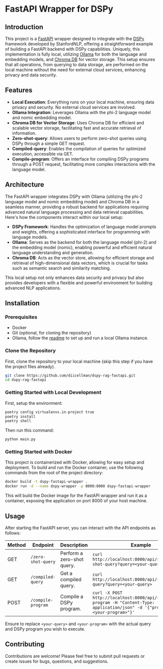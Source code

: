 # FastAPI Wrapper for DSPy

## Introduction

This project is a [FastAPI](https://github.com/tiangolo/fastapi) wrapper designed to integrate with the [DSPy](https://github.com/stanfordnlp/dspy) framework developed by StanfordNLP, offering a straightforward example of building a FastAPI backend with DSPy capabilities. Uniquely, this implementation is fully local, utilizing [Ollama](https://github.com/ollama/ollama) for both the language and embedding models, and [Chroma DB](https://github.com/chroma-core/chroma) for vector storage. This setup ensures that all operations, from querying to data storage, are performed on the local machine without the need for external cloud services, enhancing privacy and data security.

## Features

- **Local Execution**: Everything runs on your local machine, ensuring data privacy and security. No external cloud services are involved.
- **Ollama Integration**: Leverages Ollama with the phi-2 language model and nomic embedding model.
- **Chroma DB for Vector Storage**: Uses Chroma DB for efficient and scalable vector storage, facilitating fast and accurate retrieval of information.
- **Zero-shot-query**: Allows users to perform zero-shot queries using DSPy through a simple GET request.
- **Compiled-query**: Enables the compilation of queries for optimized execution, accessible via GET.
- **Compile-program**: Offers an interface for compiling DSPy programs through a POST request, facilitating more complex interactions with the language model.

## Architecture

The FastAPI wrapper integrates DSPy with Ollama (utilizing the phi-2 language model and nomic embedding model) and Chroma DB in a seamless manner, providing a robust backend for applications requiring advanced natural language processing and data retrieval capabilities. Here's how the components interact within our local setup:

- **DSPy Framework**: Handles the optimization of language model prompts and weights, offering a sophisticated interface for programming with language models.
- **Ollama**: Serves as the backend for both the language model (phi-2) and the embedding model (nomic), enabling powerful and efficient natural language understanding and generation.
- **Chroma DB**: Acts as the vector store, allowing for efficient storage and retrieval of high-dimensional data vectors, which is crucial for tasks such as semantic search and similarity matching.

This local setup not only enhances data security and privacy but also provides developers with a flexible and powerful environment for building advanced NLP applications.

## Installation

### Prerequisites

- Docker
- Git (optional, for cloning the repository)
- Ollama,  follow the [readme](https://github.com/ollama/ollama) to set up and run a local Ollama instance.

### Clone the Repository

First, clone the repository to your local machine (skip this step if you have the project files already).

```bash
git clone https://github.com/diicellman/dspy-rag-fastapi.git
cd dspy-rag-fastapi
```
### Getting Started with Local Development

First, setup the environment:

```bash
poetry config virtualenvs.in-project true
poetry install
poetry shell
```
Then run this command:
```bash
python main.py
```
### Getting Started with Docker
This project is containerized with Docker, allowing for easy setup and deployment. To build and run the Docker container, use the following commands from the root of the project directory:

```bash
docker build -t dspy-fastapi-wrapper .
docker run -d --name dspy-wrapper -p 8000:8000 dspy-fastapi-wrapper
```
This will build the Docker image for the FastAPI wrapper and run it as a container, exposing the application on port 8000 of your host machine.

## Usage

After starting the FastAPI server, you can interact with the API endpoints as follows:

| Method | Endpoint             | Description                        | Example                                                                                      |
|--------|----------------------|------------------------------------|----------------------------------------------------------------------------------------------|
| GET    | `/zero-shot-query`   | Perform a zero-shot query.         | `curl http://localhost:8000/api/rag/zero-shot-query?query=<your-query>`                                   |
| GET    | `/compiled-query`    | Get a compiled query.              | `curl http://localhost:8000/api/rag/compiled-query?query=<your-query>`                                    |
| POST   | `/compile-program`   | Compile a DSPy program.            | `curl -X POST http://localhost:8000/api/rag/compile-program -H "Content-Type: application/json" -d '{"program": "<your-program>"}'` |

Ensure to replace `<your-query>` and `<your-program>` with the actual query and DSPy program you wish to execute.


## Contributing

Contributions are welcome! Please feel free to submit pull requests or create issues for bugs, questions, and suggestions.

